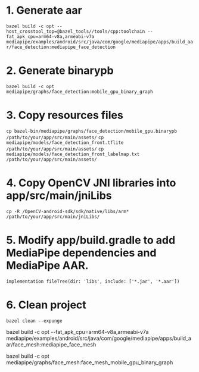 # 1. Generate aar
`bazel build -c opt --host_crosstool_top=@bazel_tools//tools/cpp:toolchain --fat_apk_cpu=arm64-v8a,armeabi-v7a mediapipe/examples/android/src/java/com/google/mediapipe/apps/build_aar/face_detection:mediapipe_face_detection`
# 2. Generate binarypb
`bazel build -c opt mediapipe/graphs/face_detection:mobile_gpu_binary_graph`
# 3. Copy resources files
`cp bazel-bin/mediapipe/graphs/face_detection/mobile_gpu.binarypb /path/to/your/app/src/main/assets/`
`cp mediapipe/models/face_detection_front.tflite /path/to/your/app/src/main/assets/`
`cp mediapipe/models/face_detection_front_labelmap.txt /path/to/your/app/src/main/assets/`
# 4. Copy OpenCV JNI libraries into app/src/main/jniLibs
`cp -R /OpenCV-android-sdk/sdk/native/libs/arm* /path/to/your/app/src/main/jniLibs/`
# 5. Modify app/build.gradle to add MediaPipe dependencies and MediaPipe AAR.
`implementation fileTree(dir: 'libs', include: ['*.jar', '*.aar'])`
# 6. Clean project
`bazel clean --expunge`

bazel build -c opt --fat_apk_cpu=arm64-v8a,armeabi-v7a mediapipe/examples/android/src/java/com/google/mediapipe/apps/build_aar/face_mesh:mediapipe_face_mesh

bazel build -c opt mediapipe/graphs/face_mesh:face_mesh_mobile_gpu_binary_graph
